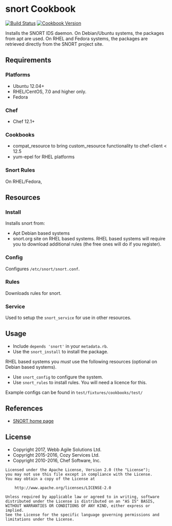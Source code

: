 # snort Cookbook

[![Build Status](https://travis-ci.org/sous-chefs/snort.svg?branch=master)](https://travis-ci.org/sous-chefs/snort) [![Cookbook Version](https://img.shields.io/cookbook/v/snort.svg)](https://supermarket.chef.io/cookbooks/snort)

Installs the SNORT IDS daemon. On Debian/Ubuntu systems, the packages from apt are used. On RHEL and Fedora systems, the packages are retrieved directly from the SNORT project site.

## Requirements

### Platforms

- Ubuntu 12.04+
- RHEL/CentOS, 7.0 and higher only.
- Fedora

### Chef

- Chef 12.1+

### Cookbooks

- compat_resource to bring custom_resource functionality to chef-client < 12.5
- yum-epel for RHEL platforms

### Snort Rules

On RHEL/Fedora,

## Resources

### Install

Installs snort from:

- Apt Debian based systems
- snort.org site on RHEL based systems. RHEL based systems will require you to download additional rules (the free ones will do if you register).

### Config

Configures `/etc/snort/snort.conf`.

### Rules

Downloads rules for snort.

### Service

Used to setup the `snort_service` for use in other resources.

## Usage

- Include `depends 'snort'` in your `metadata.rb`.
- Use the `snort_install` to install the package.

RHEL based systems you _must_ use the following resources (optional on Debian based systems).

- Use `snort_config` to configure the system.
- Use `snort_rules` to install rules. You will need a licence for this.

Example configs can be found in `test/fixtures/cookbooks/test/`

## References

- [SNORT home page](http://www.snort.org)

## License

- Copyright 2017, Webb Agile Solutions Ltd.
- Copyright 2015-2016, Cozy Services Ltd.
- Copyright 2010-2016, Chef Software, Inc.

```
Licensed under the Apache License, Version 2.0 (the "License");
you may not use this file except in compliance with the License.
You may obtain a copy of the License at

    http://www.apache.org/licenses/LICENSE-2.0

Unless required by applicable law or agreed to in writing, software
distributed under the License is distributed on an "AS IS" BASIS,
WITHOUT WARRANTIES OR CONDITIONS OF ANY KIND, either express or implied.
See the License for the specific language governing permissions and
limitations under the License.
```
